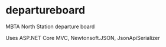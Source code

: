 # departureboard
MBTA North Station departure board

Uses ASP.NET Core MVC, Newtonsoft.JSON, JsonApiSerializer
